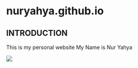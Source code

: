 # nuryahya.github.io

## INTRODUCTION
This is my personal website
My Name is Nur Yahya 

[](https://img.shields.io/badge/Nur-Yahya-blue)

![](https://img.shields.io/badge/NurYahy-Kedirkhan-blue)














